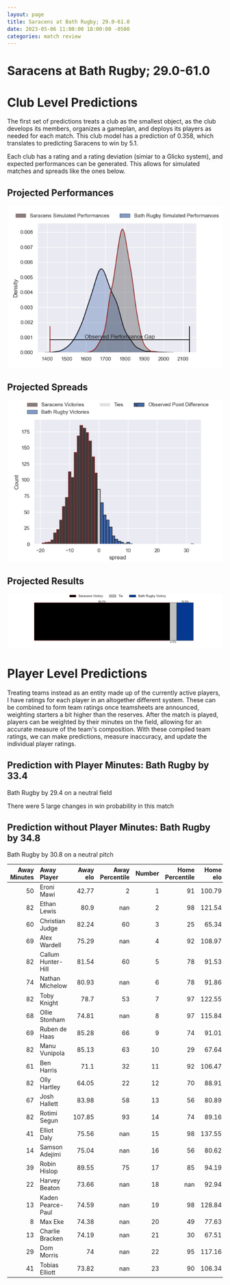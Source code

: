 ```yaml
---  
layout: page  
title: Saracens at Bath Rugby; 29.0-61.0  
date: 2023-05-06 11:00:00 18:00:00 -0500  
categories: match review  
---
```

# Saracens at Bath Rugby; 29.0-61.0

# Club Level Predictions


The first set of predictions treats a club as the smallest object, as the club develops its members, organizes a gameplan, and deploys its players as needed for each match. This club model has a prediction of 0.358, which translates to predicting Saracens to win by 5.1.

Each club has a rating and a rating deviation (simiar to a Glicko system), and expected performances can be generated. This allows for simulated matches and spreads like the ones below.
## Projected Performances


![Projected Performances](plots/performances_2023-05-06-BathRugby-Saracens.png)
## Projected Spreads


![Projected Spreads](plots/spreads_2023-05-06-BathRugby-Saracens.png)
## Projected Results


![Projected Results](plots/resultbar_2023-05-06-BathRugby-Saracens.png)
# Player Level Predictions


Treating teams instead as an entity made up of the currently active players, I have ratings for each player in an altogether different system. These can be combined to form team ratings once teamsheets are announced, weighting starters a bit higher than the reserves. After the match is played, players can be weighted by their minutes on the field, allowing for an accurate measure of the team's composition. With these compiled team ratings, we can make predictions, measure inaccuracy, and update the individual player ratings.
## Prediction with Player Minutes: Bath Rugby by 33.4


Bath Rugby by 29.4 on a neutral field

There were 5 large changes in win probability in this match
## Prediction without Player Minutes: Bath Rugby by 34.8


Bath Rugby by 30.8 on a neutral pitch



|   Away Minutes | Away Player        |   Away elo |   Away Percentile |   Number |   Home Percentile |   Home elo | Home Player         |   Home Minutes |
|---------------:|:-------------------|-----------:|------------------:|---------:|------------------:|-----------:|:--------------------|---------------:|
|             50 | Eroni Mawi         |      42.77 |                 2 |        1 |                91 |     100.79 | Beno Obano          |             63 |
|             82 | Ethan Lewis        |      80.9  |               nan |        2 |                98 |     121.54 | Tom Dunn            |             63 |
|             60 | Christian Judge    |      82.24 |                60 |        3 |                25 |      65.34 | Will Stuart         |             63 |
|             69 | Alex Wardell       |      75.29 |               nan |        4 |                92 |     108.97 | Josh McNally        |             63 |
|             82 | Callum Hunter-Hill |      81.54 |                60 |        5 |                78 |      91.53 | GJ van Velze        |             82 |
|             74 | Nathan Michelow    |      80.93 |               nan |        6 |                78 |      91.86 | Ted Hill            |             82 |
|             82 | Toby Knight        |      78.7  |                53 |        7 |                97 |     122.55 | Chris Cloete        |             82 |
|             68 | Ollie Stonham      |      74.81 |               nan |        8 |                97 |     115.84 | Miles Reid          |             68 |
|             69 | Ruben de Haas      |      85.28 |                66 |        9 |                74 |      91.01 | Ben Spencer         |             76 |
|             82 | Manu Vunipola      |      85.13 |                63 |       10 |                29 |      67.64 | Orlando Bailey      |             74 |
|             61 | Ben Harris         |      71.1  |                32 |       11 |                92 |     106.47 | Ruaridh McConnochie |             59 |
|             82 | Olly Hartley       |      64.05 |                22 |       12 |                70 |      88.91 | Max Ojomoh          |             82 |
|             67 | Josh Hallett       |      83.98 |                58 |       13 |                56 |      80.89 | Ollie Lawrence      |             82 |
|             82 | Rotimi Segun       |     107.85 |                93 |       14 |                74 |      89.16 | Joe Cokanasiga      |             82 |
|             41 | Elliot Daly        |      75.56 |               nan |       15 |                98 |     137.55 | Matt Gallagher      |             82 |
|             14 | Samson Adejimi     |      75.04 |               nan |       16 |                56 |      80.62 | Niall Annett        |             19 |
|             39 | Robin Hislop       |      89.55 |                75 |       17 |                85 |      94.19 | Juan Schoeman       |             19 |
|             22 | Harvey Beaton      |      73.66 |               nan |       18 |               nan |      92.94 | D'arcy Rae          |             19 |
|             13 | Kaden Pearce-Paul  |      74.59 |               nan |       19 |                98 |     128.84 | Dave Attwood        |             19 |
|              8 | Max Eke            |      74.38 |               nan |       20 |                49 |      77.63 | Josh Bayliss        |             14 |
|             13 | Charlie Bracken    |      74.19 |               nan |       21 |                30 |      67.51 | Max Green           |              6 |
|             29 | Dom Morris         |      74    |               nan |       22 |                95 |     117.16 | Piers Francis       |              8 |
|             41 | Tobias Elliott     |      73.82 |               nan |       23 |                90 |     106.34 | Jonathan Joseph     |             23 |

